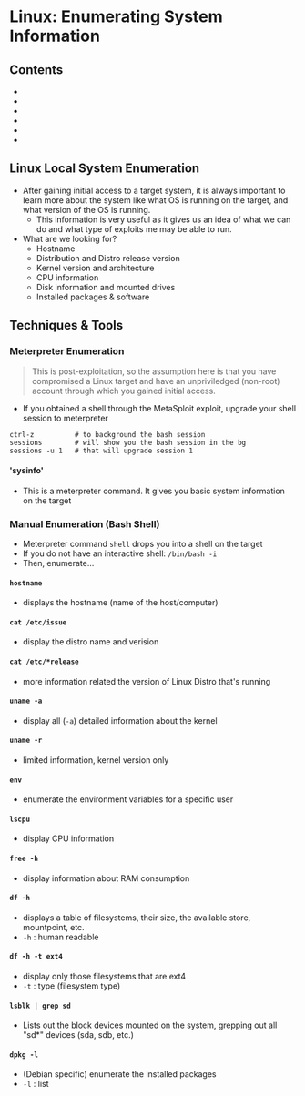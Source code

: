 # Linux: Enumerating System Information

## Contents
- []()
- []()
- []()
- []()
- []()
- []()

## Linux Local System Enumeration
- After gaining initial access to a target system, it is always important to learn more about the system like what OS is running on the target, and what version of the OS is running.
  - This information is very useful as it gives us an idea of what we can do and what type of exploits me may be able to run.
- What are we looking for?
  - Hostname
  - Distribution and Distro release version
  - Kernel version and architecture
  - CPU information
  - Disk information and mounted drives
  - Installed packages & software
 
## Techniques & Tools

### Meterpreter Enumeration
> This is post-exploitation, so the assumption here is that you have compromised a Linux target and have an unpriviledged (non-root) account through which you gained initial access.
- If you obtained a shell through the MetaSploit exploit, upgrade your shell session to meterpreter
```
ctrl-z          # to background the bash session
sessions        # will show you the bash session in the bg
sessions -u 1   # that will upgrade session 1
```
#### 'sysinfo'
- This is a meterpreter command. It gives you basic system information on the target

### Manual Enumeration (Bash Shell)
- Meterpreter command `shell` drops you into a shell on the target
- If you do not have an interactive shell: `/bin/bash -i`
- Then, enumerate...

#### `hostname`
- displays the hostname (name of the host/computer)

#### `cat /etc/issue`
- display the distro name and verision

#### `cat /etc/*release`
- more information related the version of Linux Distro that's running

#### `uname -a`
- display all (`-a`) detailed information about the kernel

#### `uname -r`
- limited information, kernel version only

#### `env`
- enumerate the environment variables for a specific user

#### `lscpu`
- display CPU information

#### `free -h`
- display information about RAM consumption

#### `df -h`
- displays a table of filesystems, their size, the available store, mountpoint, etc.
- `-h` : human readable

#### `df -h -t ext4`
- display only those filesystems that are ext4
- `-t` : type (filesystem type)

#### `lsblk | grep sd`
- Lists out the block devices mounted on the system, grepping out all "sd*" devices (sda, sdb, etc.)

#### `dpkg -l`
- (Debian specific) enumerate the installed packages
- `-l` : list



